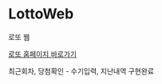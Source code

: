 # LottoWeb

로또 웹<br>

[로또 홈페이지 바로가기](https://hyeokjoon.com/lotto)<br>

최근회차, 당첨확인 - 수기입력, 지난내역 구현완료<br>

